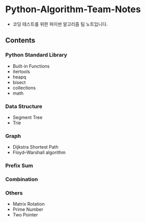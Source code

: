 # Python-Algorithm-Team-Notes

- 코딩 테스트를 위한 파이썬 알고리즘 팀 노트입니다.     

## Contents

### Python Standard Library

- Built-in Functions
- itertools
- heapq
- bisect
- collections
- math

### Data Structure

- Segment Tree
- Trie

### Graph

- Dijkstra Shortest Path
- Floyd–Warshall algorithm

### Prefix Sum

### Combination

### Others

- Matrix Rotation
- Prime Number
- Two Pointer